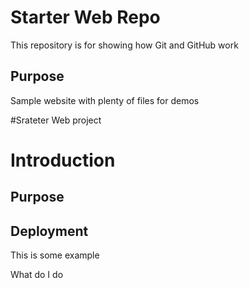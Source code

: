 # Starter Web Repo

This repository is for showing how Git and GitHub work

## Purpose

Sample website with plenty of files for demos

#Srateter Web project

# Introduction

## Purpose

## Deployment

This is some example

What do I do
